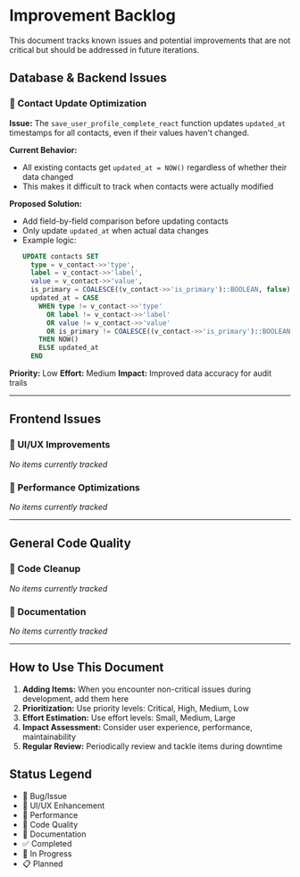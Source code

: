 # Improvement Backlog

This document tracks known issues and potential improvements that are not critical but should be addressed in future iterations.

## Database & Backend Issues

### 🔧 Contact Update Optimization
**Issue:** The `save_user_profile_complete_react` function updates `updated_at` timestamps for all contacts, even if their values haven't changed.

**Current Behavior:**
- All existing contacts get `updated_at = NOW()` regardless of whether their data changed
- This makes it difficult to track when contacts were actually modified

**Proposed Solution:**
- Add field-by-field comparison before updating contacts
- Only update `updated_at` when actual data changes
- Example logic:
  ```sql
  UPDATE contacts SET
    type = v_contact->>'type',
    label = v_contact->>'label', 
    value = v_contact->>'value',
    is_primary = COALESCE((v_contact->>'is_primary')::BOOLEAN, false),
    updated_at = CASE 
      WHEN type != v_contact->>'type' 
        OR label != v_contact->>'label'
        OR value != v_contact->>'value' 
        OR is_primary != COALESCE((v_contact->>'is_primary')::BOOLEAN, false)
      THEN NOW()
      ELSE updated_at
    END
  ```

**Priority:** Low
**Effort:** Medium
**Impact:** Improved data accuracy for audit trails

---

## Frontend Issues

### 🎨 UI/UX Improvements
*No items currently tracked*

### 📱 Performance Optimizations  
*No items currently tracked*

---

## General Code Quality

### 🧹 Code Cleanup
*No items currently tracked*

### 📝 Documentation
*No items currently tracked*

---

## How to Use This Document

1. **Adding Items:** When you encounter non-critical issues during development, add them here
2. **Prioritization:** Use priority levels: Critical, High, Medium, Low
3. **Effort Estimation:** Use effort levels: Small, Medium, Large
4. **Impact Assessment:** Consider user experience, performance, maintainability
5. **Regular Review:** Periodically review and tackle items during downtime

## Status Legend
- 🔧 Bug/Issue
- 🎨 UI/UX Enhancement  
- 📱 Performance
- 🧹 Code Quality
- 📝 Documentation
- ✅ Completed
- 🚧 In Progress
- 📋 Planned
